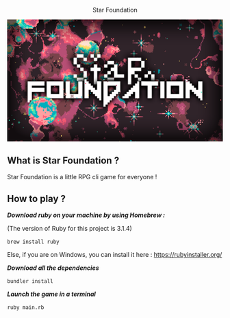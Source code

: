 
<p align="center">Star Foundation</p>

![Image](./images/star_foundation_logo.png)

## What is Star Foundation ?

Star Foundation is a little RPG cli game for everyone !

## How to play ?

***Download ruby on your machine by using Homebrew :***

(The version of Ruby for this project is 3.1.4)

```
brew install ruby
```
Else, if you are on Windows, you can install it here : https://rubyinstaller.org/

***Download all the dependencies***
```
bundler install
```

***Launch the game in a terminal***
```
ruby main.rb
```